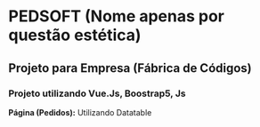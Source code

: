 # PEDSOFT (Nome apenas por questão estética) 
## Projeto para Empresa (Fábrica de Códigos)

### Projeto utilizando Vue.Js, Boostrap5, Js

**Página (Pedidos):** Utilizando Datatable
    